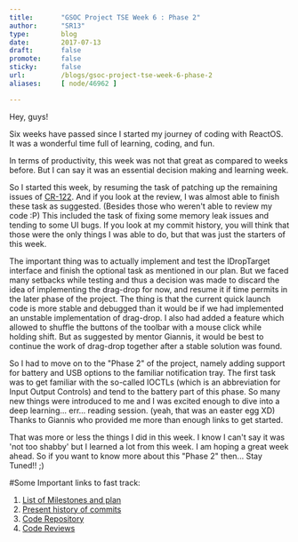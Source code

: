 ```yaml
---
title:       "GSOC Project TSE Week 6 : Phase 2"
author:      "SR13"
type:        blog
date:        2017-07-13
draft:       false
promote:     false
sticky:      false
url:         /blogs/gsoc-project-tse-week-6-phase-2
aliases:     [ node/46962 ]

---
```


<p>Hey, guys!</p>

<p>Six weeks have passed since I started my journey of coding with ReactOS. It was a wonderful time full of learning, coding, and fun. </p>

<p>In terms of productivity, this week was not that great as compared to weeks before. But I can say it was an essential decision making and learning week. </p>

<p>So I started this week, by resuming the task of patching up the remaining issues of <a href="https://code.reactos.org/cru/CR-122">CR-122</a>. And if you look at the review, I was almost able to finish these task as suggested. (Besides those who weren't able to review my code :P) This included the task of fixing some memory leak issues and tending to some UI bugs. If you look at my commit history, you will think that those were the only things I was able to do, but that was just the starters of this week. </p>

<p>The important thing was to actually implement and test the IDropTarget interface and finish the optional task as mentioned in our plan. But we faced many setbacks while testing and thus a decision was made to discard the idea of implementing the drag-drop for now, and resume it if time permits in the later phase of the project. The thing is that the current quick launch code is more stable and debugged than it would be if we had implemented an unstable implementation of drag-drop. I also had added a feature which allowed to shuffle the buttons of the toolbar with a mouse click while holding shift. But as suggested by mentor Giannis, it would be best to continue the work of drag-drop together after a stable solution was found. </p>

<p>So I had to move on to the "Phase 2" of the project, namely adding support for battery and USB options to the familiar notification tray. The first task was to get familiar with the so-called IOCTLs (which is an abbreviation for Input Output Controls) and tend to the battery part of this phase. So many new things were introduced to me and I was excited enough to dive into a deep learning... err... reading session. (yeah, that was an easter egg XD) Thanks to Giannis who provided me more than enough links to get started.</p>

<p>That was more or less the things I did in this week. I know I can't say it was 'not too shabby' but I learned a lot from this week. I am hoping a great week ahead. So if you want to know more about this "Phase 2" then... Stay Tuned!! ;)</p>

#Some Important links to fast track:
<ol>
<li><a href="https://docs.google.com/document/d/1zLTNqZ5eV35JUxoWIfPOIdV-ECPDrlWB-xOZbc28mBE/edit?usp=sharing">List of Milestones and plan</a></li>
<li><a href="https://code.reactos.org/committer/reactos/ssawant">Present history of commits</a></li>
<li><a href="https://code.reactos.org/browse/reactos/branches/GSoC_2017/shellext/reactos/dll/shellext/qcklnch">Code Repository</a></li>
<li><a href="https://code.reactos.org/cru/CR-122">Code Reviews</a></li>
</ol>
